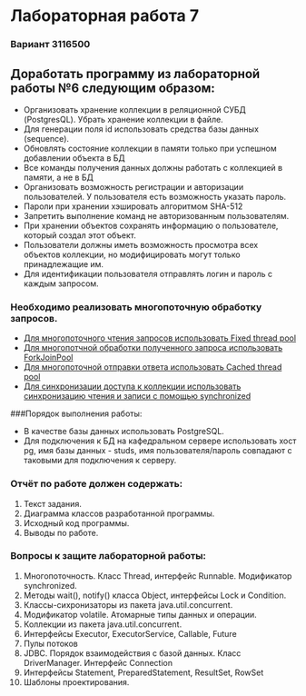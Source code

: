 # Лабораторная работа 7
### Вариант 3116500

## Доработать программу из лабораторной работы №6 следующим образом:

- Организовать хранение коллекции в реляционной СУБД (PostgresQL). Убрать хранение коллекции в файле.
- Для генерации поля id использовать средства базы данных (sequence).
- Обновлять состояние коллекции в памяти только при успешном добавлении объекта в БД
- Все команды получения данных должны работать с коллекцией в памяти, а не в БД
- Организовать возможность регистрации и авторизации пользователей. У пользователя есть возможность указать пароль.
- Пароли при хранении хэшировать алгоритмом SHA-512
- Запретить выполнение команд не авторизованным пользователям.
- При хранении объектов сохранять информацию о пользователе, который создал этот объект.
- Пользователи должны иметь возможность просмотра всех объектов коллекции, но модифицировать могут только принадлежащие им.
- Для идентификации пользователя отправлять логин и пароль с каждым запросом.

### Необходимо реализовать многопоточную обработку запросов.

- [Для многопоточного чтения запросов использовать Fixed thread pool](server/src/main/java/utility/Server.java?plain=1#61)
- [Для многопотчной обработки полученного запроса использовать ForkJoinPool](server/src/main/java/managers/ConnectionManager.java?plain=1#38)
- [Для многопоточной отправки ответа использовать Cached thread pool](server/src/main/java/managers/ConnectionManager.java?plain=1#41)
- [Для синхронизации доступа к коллекции использовать синхронизацию чтения и записи с помощью synchronized](server/src/main/java/managers/CommandManager.java?plain=1#70)

###Порядок выполнения работы:

- В качестве базы данных использовать PostgreSQL.
- Для подключения к БД на кафедральном сервере использовать хост pg, имя базы данных - studs, имя пользователя/пароль совпадают с таковыми для подключения к серверу.

### Отчёт по работе должен содержать:

1. Текст задания.
2. Диаграмма классов разработанной программы.
3. Исходный код программы.
4. Выводы по работе.

### Вопросы к защите лабораторной работы:

1. Многопоточность. Класс Thread, интерфейс Runnable. Модификатор synchronized.
2. Методы wait(), notify() класса Object, интерфейсы Lock и Condition.
3. Классы-сихронизаторы из пакета java.util.concurrent.
4. Модификатор volatile. Атомарные типы данных и операции.
5. Коллекции из пакета java.util.concurrent.
6. Интерфейсы Executor, ExecutorService, Callable, Future
7. Пулы потоков
8. JDBC. Порядок взаимодействия с базой данных. Класс DriverManager. Интерфейс Connection
9. Интерфейсы Statement, PreparedStatement, ResultSet, RowSet
10. Шаблоны проектирования.
